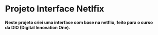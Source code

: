 # Projeto Interface Netlfix
#### Neste projeto criei uma interface com base na netflix, feito para o curso da DIO (Digital Innovation One).

